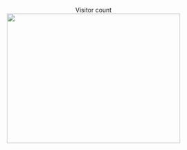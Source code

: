 <p align="center"> 
  Visitor count<br>
  <img src="https://LightgraySpatialDictionaries.gabraailhaido.repl.co/image" width="400" height="300"/>
</p>

